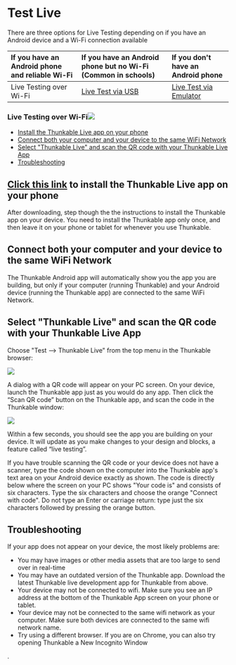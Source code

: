 # Test Live

There are three options for Live Testing depending on if you have an Android device and a Wi-Fi connection available

| If you have an Android phone and reliable Wi-Fi | If you have an Android phone but no Wi-Fi \(Common in schools\) | If you don't have an Android phone |
| :--- | :--- | :--- |
| Live Testing over Wi-Fi | [Live Test via USB](test-via-usb.md) | [Live Test via Emulator](test-via-emulator.md) |

### Live Testing over Wi-Fi![](https://thunkable.com/explore/img/WifiA.png)

* [Install the Thunkable Live app on your phone](./#step-1-install-the-thunkable-live-app-on-your-phone)
* [Connect both your computer and your device to the same WiFi Network](./#step-2-connect-both-your-computer-and-your-device-to-the-same-wifi-network)
* [Select "Thunkable Live" and scan the QR code with your Thunkable Live App](./#step-3-open-a-thunkable-project-and-connect-it-to-your-device)
* [Troubleshooting ](./#troubleshooting)

## [Click this link](https://play.google.com/store/apps/details?id=com.thunkable.appinventor.aicompanion3&hl=en) to install the Thunkable Live app on your phone  <a id="step-1-install-the-thunkable-live-app-on-your-phone"></a>

After downloading, step though the the instructions to install the Thunkable app on your device. You need to install the Thunkable app only once, and then leave it on your phone or tablet for whenever you use Thunkable.

## Connect both your computer and your device to the same WiFi Network  <a id="step-2-connect-both-your-computer-and-your-device-to-the-same-wifi-network"></a>

The Thunkable Android app will automatically show you the app you are building, but only if your computer \(running Thunkable\) and your Android device \(running the Thunkable app\) are connected to the same WiFi Network.

## Select "Thunkable Live" and scan the QR code with your Thunkable Live App  <a id="step-3-open-a-thunkable-project-and-connect-it-to-your-device"></a>

Choose "Test --&gt; Thunkable Live" from the top menu in the Thunkable browser:

![](https://thunkable.com/explore/img/connectSnapshot2.png)

A dialog with a QR code will appear on your PC screen. On your device, launch the Thunkable app just as you would do any app. Then click the “Scan QR code” button on the Thunkable app, and scan the code in the Thunkable window:

![](https://thunkable.com/explore/img/six_character_code.png)

Within a few seconds, you should see the app you are building on your device. It will update as you make changes to your design and blocks, a feature called “live testing”.

If you have trouble scanning the QR code or your device does not have a scanner, type the code shown on the computer into the Thunkable app's text area on your Android device exactly as shown. The code is directly below where the screen on your PC shows "Your code is" and consists of six characters. Type the six characters and choose the orange "Connect with code". Do not type an Enter or carriage return: type just the six characters followed by pressing the orange button.

## Troubleshooting  <a id="troubleshooting"></a>

If your app does not appear on your device, the most likely problems are:

* You may have images or other media assets that are too large to send over in real-time
* You may have an outdated version of the Thunkable app. Download the latest Thunkable live development app for Thunkable from above.
* Your device may not be connected to wifi. Make sure you see an IP address at the bottom of the Thunkable App screen on your phone or tablet.
* Your device may not be connected to the same wifi network as your computer. Make sure both devices are connected to the same wifi network name.
* Try using a different browser. If you are on Chrome, you can also try opening Thunkable a New Incognito Window

.

